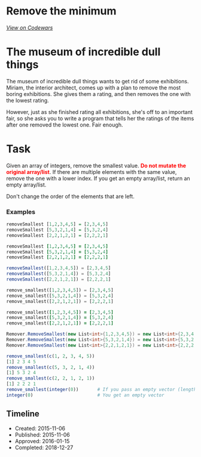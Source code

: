 # Remove the minimum
[*View on Codewars*](https://www.codewars.com/kata/remove-the-minimum)

# The museum of incredible dull things

The museum of incredible dull things wants to get rid of some exhibitions. Miriam, the interior architect, comes up with a plan to remove the most boring exhibitions. She gives them a rating, and then removes the one with the lowest rating.

However, just as she finished rating all exhibitions, she's off to an important fair, so she asks you to write a program that tells her the ratings of the items after one removed the lowest one. Fair enough.

# Task

Given an array of integers, remove the smallest value. <span style="color:red">**Do not mutate the original array/list**</span>. If there are multiple elements with the same value, remove the one with a lower index. If you get an empty array/list, return an empty array/list.

Don't change the order of the elements that are left.

### Examples

```haskell
removeSmallest [1,2,3,4,5] = [2,3,4,5]
removeSmallest [5,3,2,1,4] = [5,3,2,4]
removeSmallest [2,2,1,2,1] = [2,2,2,1]
```
```coffeescript
removeSmallest [1,2,3,4,5] = [2,3,4,5]
removeSmallest [5,3,2,1,4] = [5,3,2,4]
removeSmallest [2,2,1,2,1] = [2,2,2,1]
```
```javascript
removeSmallest([1,2,3,4,5]) = [2,3,4,5]
removeSmallest([5,3,2,1,4]) = [5,3,2,4]
removeSmallest([2,2,1,2,1]) = [2,2,2,1]
```
```python
remove_smallest([1,2,3,4,5]) = [2,3,4,5]
remove_smallest([5,3,2,1,4]) = [5,3,2,4]
remove_smallest([2,2,1,2,1]) = [2,2,2,1]
```
```ruby
remove_smallest([1,2,3,4,5]) = [2,3,4,5]
remove_smallest([5,3,2,1,4]) = [5,3,2,4]
remove_smallest([2,2,1,2,1]) = [2,2,2,1]
```
```csharp
Remover.RemoveSmallest(new List<int>{1,2,3,4,5}) = new List<int>{2,3,4,5}
Remover.RemoveSmallest(new List<int>{5,3,2,1,4}) = new List<int>{5,3,2,4}
Remover.RemoveSmallest(new List<int>{2,2,1,2,1}) = new List<int>{2,2,2,1}
```
```r
remove_smallest(c(1, 2, 3, 4, 5)) 
[1] 2 3 4 5
remove_smallest(c(5, 3, 2, 1, 4))
[1] 5 3 2 4
remove_smallest(c(2, 2, 1, 2, 1))
[1] 2 2 2 1
remove_smallest(integer(0))       # If you pass an empty vector (length = 0)
integer(0)                        # You get an empty vector
```



## Timeline
- Created: 2015-11-06
- Published: 2015-11-06
- Approved: 2016-01-15
- Completed: 2018-12-27